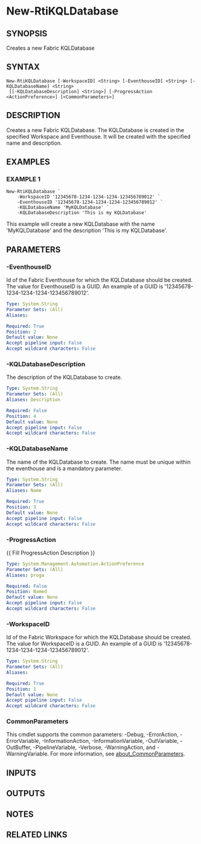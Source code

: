 # New-RtiKQLDatabase

## SYNOPSIS
Creates a new Fabric KQLDatabase

## SYNTAX

```
New-RtiKQLDatabase [-WorkspaceID] <String> [-EventhouseID] <String> [-KQLDatabaseName] <String>
 [[-KQLDatabaseDescription] <String>] [-ProgressAction <ActionPreference>] [<CommonParameters>]
```

## DESCRIPTION
Creates a new Fabric KQLDatabase.
The KQLDatabase is created in the specified Workspace and Eventhouse.
It will be created with the specified name and description.

## EXAMPLES

### EXAMPLE 1
```
New-RtiKQLDatabase `
    -WorkspaceID '12345678-1234-1234-1234-123456789012' `
    -EventhouseID '12345678-1234-1234-1234-123456789012' `
    -KQLDatabaseName 'MyKQLDatabase' `
    -KQLDatabaseDescription 'This is my KQLDatabase'
```

This example will create a new KQLDatabase with the name 'MyKQLDatabase' and the description 'This is my KQLDatabase'.

## PARAMETERS

### -EventhouseID
Id of the Fabric Eventhouse for which the KQLDatabase should be created.
The value for EventhouseID is a GUID. 
An example of a GUID is '12345678-1234-1234-1234-123456789012'.

```yaml
Type: System.String
Parameter Sets: (All)
Aliases:

Required: True
Position: 2
Default value: None
Accept pipeline input: False
Accept wildcard characters: False
```

### -KQLDatabaseDescription
The description of the KQLDatabase to create.

```yaml
Type: System.String
Parameter Sets: (All)
Aliases: Description

Required: False
Position: 4
Default value: None
Accept pipeline input: False
Accept wildcard characters: False
```

### -KQLDatabaseName
The name of the KQLDatabase to create.
The name must be unique within the eventhouse and is a
mandatory parameter.

```yaml
Type: System.String
Parameter Sets: (All)
Aliases: Name

Required: True
Position: 3
Default value: None
Accept pipeline input: False
Accept wildcard characters: False
```

### -ProgressAction
{{ Fill ProgressAction Description }}

```yaml
Type: System.Management.Automation.ActionPreference
Parameter Sets: (All)
Aliases: proga

Required: False
Position: Named
Default value: None
Accept pipeline input: False
Accept wildcard characters: False
```

### -WorkspaceID
Id of the Fabric Workspace for which the KQLDatabase should be created.
The value for WorkspaceID is a GUID. 
An example of a GUID is '12345678-1234-1234-1234-123456789012'.

```yaml
Type: System.String
Parameter Sets: (All)
Aliases:

Required: True
Position: 1
Default value: None
Accept pipeline input: False
Accept wildcard characters: False
```

### CommonParameters
This cmdlet supports the common parameters: -Debug, -ErrorAction, -ErrorVariable, -InformationAction, -InformationVariable, -OutVariable, -OutBuffer, -PipelineVariable, -Verbose, -WarningAction, and -WarningVariable. For more information, see [about_CommonParameters](http://go.microsoft.com/fwlink/?LinkID=113216).

## INPUTS

## OUTPUTS

## NOTES

## RELATED LINKS
